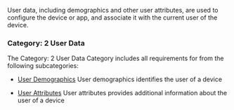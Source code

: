 User data, including demographics and other user attributes, are used to configure
the device or app, and associate it with the current user of the device.
<span id='2-user-data'/>
### Category: 2 User Data

The Category: 2 User Data Category includes all requirements for from the following subcategories:
 * [User Demographics](user_demographics.html)
   User demographics identifies the user of a device

 * [User Attributes](user_attributes.html)
   User attributes provides additional information about the user of a device

